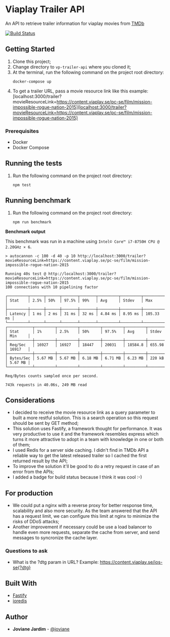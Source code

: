 # Viaplay Trailer API

An API to retrieve trailer information for viaplay movies from [TMDb](https://www.themoviedb.org/)

[![Build Status](https://travis-ci.org/joviane/vp-trailer-api.svg?branch=master)](https://travis-ci.org/joviane/vp-trailer-api)

## Getting Started

1. Clone this project;
2. Change directory to `vp-trailer-api` where you cloned it;
3. At the terminal, run the following command on the project root directory:
   ```
   docker-compose up
   ```
4. To get a trailer URL, pass a movie resource link like this example: [localhost:3000/trailer?movieResourceLink=https://content.viaplay.se/pc-se/film/mission-impossible-rogue-nation-2015](localhost:3000/trailer?movieResourceLink=https://content.viaplay.se/pc-se/film/mission-impossible-rogue-nation-2015)

### Prerequisites

- Docker
- Docker Compose

## Running the tests

1. Run the following command on the project root directory:
    ```
    npm test
    ```

## Running benchmark

1. Run the following command on the project root directory:
    ```
    npm run benchmark
    ```

**Benchmark output**

This benchmark was run in a machine using `Intel© Core™ i7-8750H CPU @ 2.20GHz × 6`.

```
> autocannon -c 100 -d 40 -p 10 http://localhost:3000/trailer?movieResourceLink=https://content.viaplay.se/pc-se/film/mission-impossible-rogue-nation-2015

Running 40s test @ http://localhost:3000/trailer?movieResourceLink=https://content.viaplay.se/pc-se/film/mission-impossible-rogue-nation-2015
100 connections with 10 pipelining factor

┌─────────┬──────┬──────┬───────┬───────┬─────────┬─────────┬───────────┐
│ Stat    │ 2.5% │ 50%  │ 97.5% │ 99%   │ Avg     │ Stdev   │ Max       │
├─────────┼──────┼──────┼───────┼───────┼─────────┼─────────┼───────────┤
│ Latency │ 1 ms │ 2 ms │ 31 ms │ 32 ms │ 4.84 ms │ 8.95 ms │ 105.33 ms │
└─────────┴──────┴──────┴───────┴───────┴─────────┴─────────┴───────────┘
┌───────────┬─────────┬─────────┬─────────┬─────────┬─────────┬────────┬─────────┐
│ Stat      │ 1%      │ 2.5%    │ 50%     │ 97.5%   │ Avg     │ Stdev  │ Min     │
├───────────┼─────────┼─────────┼─────────┼─────────┼─────────┼────────┼─────────┤
│ Req/Sec   │ 16927   │ 16927   │ 18447   │ 20031   │ 18584.8 │ 655.98 │ 16917   │
├───────────┼─────────┼─────────┼─────────┼─────────┼─────────┼────────┼─────────┤
│ Bytes/Sec │ 5.67 MB │ 5.67 MB │ 6.18 MB │ 6.71 MB │ 6.23 MB │ 220 kB │ 5.67 MB │
└───────────┴─────────┴─────────┴─────────┴─────────┴─────────┴────────┴─────────┘

Req/Bytes counts sampled once per second.

743k requests in 40.06s, 249 MB read
```

## Considerations

- I decided to receive the movie resource link as a query parameter to built a more restful solution. This is a search operation so this request should be sent by GET method;
- This solution uses Fastify, a framework thought for performance. It was very productive to use it and the framework resembles express which turns it more attractive to adopt in a team with knowledge in one or both of them;
- I used Redis for a server side caching. I didn't find in TMDb API a reliable way to get the latest released trailer so I cached the first returned result by the API;
- To improve the solution it'll be good to do a retry request in case of an error from the APIs;
- I added a badge for build status because I think it was cool :-)

## For production

- We could put a nginx with a reverse proxy for better response time, scalability and also more security. As the team answered that the API has a request limit, we can configure this limit at nginx to minimize the risks of DDoS attacks;
- Another improvement if necessary could be use a load balancer to handle even more requests, separate the cache from server, and send messages to syncronize the cache layer.

### Questions to ask

- What is the ?dtg param in URL? Example: https://content.viaplay.se/ios-se{?dtg}

## Built With

- [Fastify](http://fastify.io)
- [ioredis](https://github.com/luin/ioredis)

## Author

- **Joviane Jardim** - [@joviane](https://twitter.com/jovianejardim)
